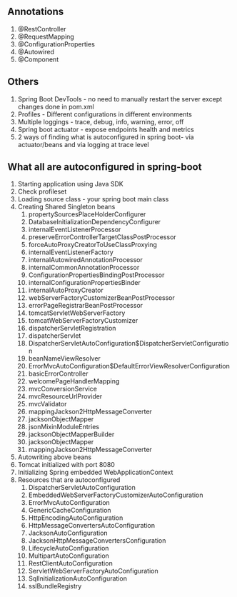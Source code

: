 Annotations
-----------
1. @RestController
2. @RequestMapping
3. @ConfigurationProperties
4. @Autowired
5. @Component

Others
-------
1. Spring Boot DevTools - no need to manually restart the server except changes done in pom.xml
2. Profiles - Different configurations in different environments
3. Multiple loggings - trace, debug, info, warning, error, off
4. Spring boot actuator - expose endpoints health and metrics
5. 2 ways of finding what is autoconfigured in spring boot- via actuator/beans and via logging at trace level

What all are autoconfigured in spring-boot
------------------------------------------
1. Starting application using Java SDK
2. Check profileset
3. Loading source class - your spring boot main class
4. Creating Shared Singleton beans
   1. propertySourcesPlaceHolderConfigurer
   2. DatabaseInitializationDependencyConfigurer
   3. internalEventListenerProcessor
   4. preserveErrorControllerTargetClassPostProcessor
   5. forceAutoProxyCreatorToUseClassProxying
   6. internalEventListenerFactory
   7. internalAutowiredAnnotationProcessor
   8. internalCommonAnnotationProcessor
   9. ConfigurationPropertiesBindingPostProcessor
   10. internalConfigurationPropertiesBinder
   11. internalAutoProxyCreator
   12. webServerFactoryCustomizerBeanPostProcessor
   13. errorPageRegistrarBeanPostProcessor
   14. tomcatServletWebServerFactory
   15. tomcatWebServerFactoryCustomizer
   16. dispatcherServletRegistration
   17. dispatcherServlet
   18. DispatcherServletAutoConfiguration$DispatcherServletConfiguration
   19. beanNameViewResolver
   20. ErrorMvcAutoConfiguration$DefaultErrorViewResolverConfiguration
   21. basicErrorController
   22. welcomePageHandlerMapping
   23. mvcConversionService
   24. mvcResourceUrlProvider
   25. mvcValidator
   26. mappingJackson2HttpMessageConverter
   27. jacksonObjectMapper
   28. jsonMixinModuleEntries
   29. jacksonObjectMapperBuilder
   30. jacksonObjectMapper
   31. mappingJackson2HttpMessageConverter
5. Autowriting above beans
6. Tomcat initialized with port 8080
7. Initializing Spring embedded WebApplicationContext
8. Resources that are autoconfigured
   1. DispatcherServletAutoConfiguration
   2. EmbeddedWebServerFactoryCustomizerAutoConfiguration
   3. ErrorMvcAutoConfiguration
   4. GenericCacheConfiguration
   5. HttpEncodingAutoConfiguration
   6. HttpMessageConvertersAutoConfiguration
   7. JacksonAutoConfiguration
   8. JacksonHttpMessageConvertersConfiguration
   9. LifecycleAutoConfiguration
   10. MultipartAutoConfiguration
   11. RestClientAutoConfiguration
   12. ServletWebServerFactoryAutoConfiguration
   13. SqlInitializationAutoConfiguration
   14. sslBundleRegistry